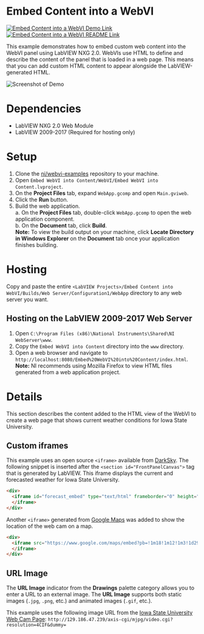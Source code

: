 # Embed Content into a WebVI
[![Embed Content into a WebVI Demo Link](https://img.shields.io/badge/Details-Demo_Link-green.svg)](https://ni.github.io/webvi-examples/Embed%20Content%20into%20Webvi/Builds/Web%20Server/Configuration1/WebApp/Main.html)
[![Embed Content into a WebVI README Link](https://img.shields.io/badge/Details-README_Link-orange.svg)](https://github.com/ni/webvi-examples/tree/master/Embed%20Content%20into%20Webvi)

This example demonstrates how to embed custom web content into the WebVI panel using LabVIEW NXG 2.0. WebVIs use HTML to define and describe the content of the panel that is loaded in a web page. This means that you can add custom HTML content to appear alongside the LabVIEW-generated HTML.

![Screenshot of Demo](https://ni.github.io/webvi-examples/Embed%20Content%20into%20WebVI/Screenshot.gif)

# Dependencies
- LabVIEW NXG 2.0 Web Module
- LabVIEW 2009-2017 (Required for hosting only)

# Setup
1. Clone the [ni/webvi-examples](https://github.com/ni/webvi-examples) repository to your machine.
2. Open `Embed WebVI into Content/WebVI/Embed WebVI into Content.lvproject`.
3. On the **Project Files** tab, expand `WebApp.gcomp` and open `Main.gviweb`.
4. Click the **Run** button.
5. Build the web application.  
  a. On the **Project Files** tab, double-click `WebApp.gcomp` to open the web application component.  
  b. On the **Document** tab, click **Build**.  
**Note:** To view the build output on your machine, click **Locate Directory in Windows Explorer** on the **Document** tab once your application finishes building.

# Hosting
Copy and paste the entire `<LabVIEW Projects>/Embed Content into WebVI/Builds/Web Server/Configuration1/WebApp` directory to any web server you want.

## Hosting on the LabVIEW 2009-2017 Web Server
1. Open `C:\Program Files (x86)\National Instruments\Shared\NI WebServer\www`.
2. Copy the `Embed WebVI into Content` directory into the `www` directory.
3. Open a web browser and navigate to `http://localhost:8080/Embed%20WebVI%20into%20Content/index.html`.  
**Note:** NI recommends using Mozilla Firefox to view HTML files generated from a web application project.


# Details
This section describes the content added to the HTML view of the WebVI to create a web page that shows current weather conditions for Iowa State University.

## Custom iframes
This example uses an open source `<iframe>` available from [DarkSky](https://blog.darksky.net/forecast-embeds/). The following snippet is inserted after the `<section id="FrontPanelCanvas">` tag that is generated by LabVIEW. This iframe displays the current and forecasted weather for Iowa State University.

```html
<div>
  <iframe id="forecast_embed" type="text/html" frameborder="0" height="245" width="50%" src="http://forecast.io/embed/#lat=42.025049&lon=-93.649156&name=Iowa State University">
  </iframe>
</div>
```

Another `<iframe>` generated from [Google Maps](https://developers.google.com/maps/documentation/embed/guide) was added to show the location of the web cam on a map.
```html
<div>
  <iframe src="https://www.google.com/maps/embed?pb=!1m18!1m12!1m3!1d2963.772216160839!2d-93.64865408435193!3d42.02661867921068!2m3!1f0!2f0!3f0!3m2!1i1024!2i768!4f13.1!3m3!1m2!1s0x87ee7a0a5e215b19%3A0xd7d8ed3aee6c49e8!2sIowa+State+University!5e0!3m2!1sen!2sus!4v1494614524319" width="500" height="375" frameborder="0" style="border:0" allowfullscreen="">
  </iframe>
</div>
```

## URL Image
The **URL Image** indicator from the **Drawings** palette category allows you to enter a URL to an external image. The **URL Image** supports both static images (`.jpg`, `.png`, etc.) and animated images (`.gif`, etc.).

This example uses the following image URL from the [Iowa State University Web Cam Page](http://www.fpm.iastate.edu/webcam/isucam/): `http://129.186.47.239/axis-cgi/mjpg/video.cgi?resolution=4CIF&dummy=`
